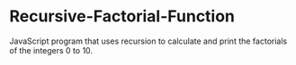 # Recursive-Factorial-Function
JavaScript program that uses recursion to calculate and print the factorials of the integers 0 to 10.
